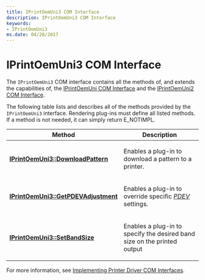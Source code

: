 ```yaml
---
title: IPrintOemUni3 COM Interface
description: IPrintOemUni3 COM Interface
keywords:
- IPrintOemUni3
ms.date: 04/20/2017
---
```


# IPrintOemUni3 COM Interface





The `IPrintOemUni3` COM interface contains all the methods of, and extends the capabilities of, the [IPrintOemUni COM Interface](iprintoemuni-com-interface.md) and the [IPrintOemUni2 COM Interface](iprintoemuni2-com-interface.md).

The following table lists and describes all of the methods provided by the `IPrintOemUni3` interface. Rendering plug-ins must define all listed methods. If a method is not needed, it can simply return E\_NOTIMPL.

<table>
<colgroup>
<col width="50%" />
<col width="50%" />
</colgroup>
<thead>
<tr class="header">
<th>Method</th>
<th>Description</th>
</tr>
</thead>
<tbody>
<tr class="odd">
<td><p><a href="/windows-hardware/drivers/ddi/prcomoem/nf-prcomoem-iprintoemuni3-downloadpattern" data-raw-source="[&lt;strong&gt;IPrintOemUni3::DownloadPattern&lt;/strong&gt;](/windows-hardware/drivers/ddi/prcomoem/nf-prcomoem-iprintoemuni3-downloadpattern)"><strong>IPrintOemUni3::DownloadPattern</strong></a></p></td>
<td><p>Enables a plug-in to download a pattern to a printer.</p></td>
</tr>
<tr class="even">
<td><a href="/windows-hardware/drivers/ddi/prcomoem/nf-prcomoem-iprintoemuni3-getpdevadjustment" data-raw-source="[&lt;strong&gt;IPrintOemUni3::GetPDEVAdjustment&lt;/strong&gt;](/windows-hardware/drivers/ddi/prcomoem/nf-prcomoem-iprintoemuni3-getpdevadjustment)"><strong>IPrintOemUni3::GetPDEVAdjustment</strong></a></td>
<td><p>Enables a plug-in to override specific <a href="/windows-hardware/drivers/#wdkgloss-pdev" data-raw-source="&lt;em&gt;PDEV&lt;/em&gt;"><em>PDEV</em></a> settings.</p></td>
</tr>
<tr class="odd">
<td><a href="/windows-hardware/drivers/ddi/prcomoem/nf-prcomoem-iprintoemuni3-setbandsize" data-raw-source="[&lt;strong&gt;IPrintOemUni3::SetBandSize&lt;/strong&gt;](/windows-hardware/drivers/ddi/prcomoem/nf-prcomoem-iprintoemuni3-setbandsize)"><strong>IPrintOemUni3::SetBandSize</strong></a></td>
<td><p>Enables a plug-in to specify the desired band size on the printed output</p></td>
</tr>
</tbody>
</table>

 

For more information, see [Implementing Printer Driver COM Interfaces](implementing-printer-driver-com-interfaces.md).

